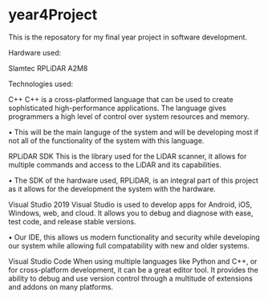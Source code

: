 # year4Project

This is the reposatory for my final year project in software development.

Hardware used:

Slamtec RPLiDAR A2M8


Technologies used:

C++
C++ is a cross-platformed language that can be used to create sophisticated high-performance applications. The language gives programmers a high level of control over system resources and memory.

•	This will be the main languge of the system and will be developing most if not all of the functionality of the system with this language.

RPLiDAR SDK
This is the library used for the LiDAR scanner, it allows for multiple commands and access to the LiDAR and its capabilities.

•	The SDK of the hardware used, RPLiDAR, is an integral part of this project as it allows for the development the system with the hardware.

Visual Studio 2019
Visual Studio is used to develop apps for Android, iOS, Windows, web, and cloud. It allows you to debug and diagnose with ease, test code, and release stable versions.

•	Our IDE, this allows us modern functionality and security while developing our system while allowing full compatability with new and older systems.

Visual Studio Code
When using multiple languages like Python and C++, or for cross-platform development, it can be a great editor tool. It provides the ability to debug and use version control through a multitude of extensions and addons on many platforms.
